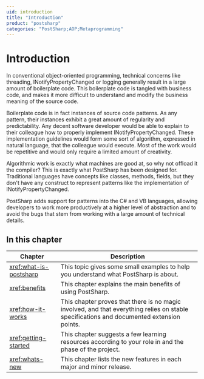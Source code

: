```yaml
---
uid: introduction
title: "Introduction"
product: "postsharp"
categories: "PostSharp;AOP;Metaprogramming"
---
```

# Introduction

In conventional object-oriented programming, technical concerns like threading, INotifyPropertyChanged or logging generally result in a large amount of boilerplate code. This boilerplate code is tangled with business code, and makes it more difficult to understand and modify the business meaning of the source code.

Boilerplate code is in fact instances of source code patterns. As any pattern, their instances exhibit a great amount of regularity and predictability. Any decent software developer would be able to explain to their colleague how to properly implement INotifyPropertyChanged. These implementation guidelines would form some sort of algorithm, expressed in natural language, that the colleague would execute. Most of the work would be repetitive and would only require a limited amount of creativity.

Algorithmic work is exactly what machines are good at, so why not offload it the compiler? This is exactly what PostSharp has been designed for. Traditional languages have concepts like classes, methods, fields, but they don't have any construct to represent patterns like the implementation of INotifyPropertyChanged.

PostSharp adds support for patterns into the C# and VB languages, allowing developers to work more productively at a higher level of abstraction and to avoid the bugs that stem from working with a large amount of technical details.


## In this chapter

| Chapter | Description |
|---------|-------------|
| <xref:what-is-postsharp> | This topic gives some small examples to help you understand what PostSharp is about. |
| <xref:benefits> | This chapter explains the main benefits of using PostSharp. |
| <xref:how-it-works> | This chapter proves that there is no magic involved, and that everything relies on stable specifications and documented extension points. |
| <xref:getting-started> | This chapter suggests a few learning resources according to your role in and the phase of the project. |
| <xref:whats-new> | This chapter lists the new features in each major and minor release. |

